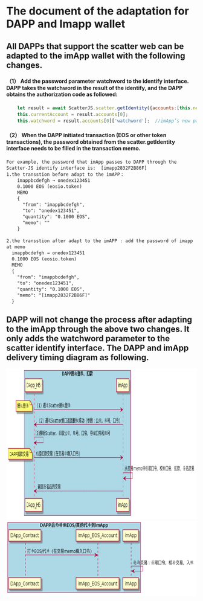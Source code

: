# The document of the adaptation for DAPP and Imapp wallet

## All DAPPs that support the scatter web can be adapted to the imApp wallet with the following changes.

#### （1）	Add the password parameter watchword to the identify interface. DAPP takes the watchword in the result of the identify, and the DAPP obtains the authorization code as followed:
```javascript
    let result = await ScatterJS.scatter.getIdentity({accounts:[this.network]})      
    this.currentAccount = result.accounts[0];  
    this.watchword = result.accounts[0]['watchword'];  //imApp’s new param，DAPP needs to save watchword
```

#### （2）	When the DAPP initiated transaction (EOS or other token transactions), the password obtained from the scatter.getIdentity interface needs to be filled in the transaction memo.
    For example, the password that imApp passes to DAPP through the Scatter-JS identify interface is:  [imapp2832F2B86F]
    1.the transstion before adapt to the imAPP：
        imappbcdefgh → onedex123451
        0.1000 EOS (eosio.token)
        MEMO
        {
          "from": "imappbcdefgh",
          "to": "onedex123451",
          "quantity": "0.1000 EOS",
          "memo": ""
        }

    2.the transstion after adapt to the imAPP : add the password of imapp at memo
      imappbcdefgh → onedex123451
      0.1000 EOS (eosio.token)
      MEMO
      {
        "from": "imappbcdefgh",
        "to": "onedex123451",
        "quantity": "0.1000 EOS",
        "memo": "[imapp2832F2B86F]"
      }

##  DAPP will not change the process after adapting to the imApp through the above two changes. It only adds the watchword parameter to the scatter identify interface. The DAPP and imApp delivery timing diagram as following.

<img src="https://github.com/imApp-Core/imApp/blob/master/src/imapp1.png" width=800 height=400 />  

<img src="https://github.com/imApp-Core/imApp/blob/master/src/imapp2.png" width=600 height=200 />
